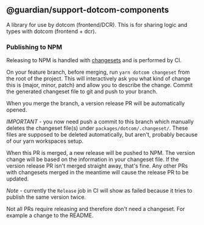 ## @guardian/support-dotcom-components

A library for use by dotcom (frontend/DCR). This is for sharing logic and types with dotcom (frontend + dcr).

### Publishing to NPM

Releasing to NPM is handled with [changesets] and is performed by CI.

On your feature branch, before merging, run `yarn dotcom changeset` from the root of the project. This will
interactively ask you what kind of change this is (major, minor, patch) and
allow you to describe the change. Commit the generated changeset file to git and
push to your branch.

When you merge the branch, a version release PR will be automatically opened.

*IMPORTANT* - you now need push a commit to this branch which manually deletes the
changeset file(s) under `packages/dotcom/.changeset/`. These files are supposed to be deleted
automatically, but aren't, probably because of our yarn workspaces setup.

When this PR is merged, a new release will be pushed to NPM. The version change
will be based on the information in your changeset file. If the version release
PR isn't merged straight away, that's fine. Any other PRs with changesets merged
in the meantime will cause the release PR to be updated.

*Note* - currently the `Release` job in CI will show as failed because it tries to
publish the same version twice.

Not all PRs require releasing and therefore don't need a changeset. For example
a change to the README.

[changesets]: https://github.com/changesets/changesets
